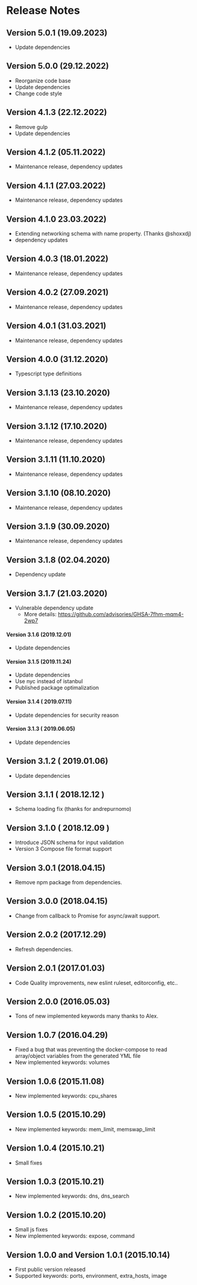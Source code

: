 # Release Notes

## Version 5.0.1 (19.09.2023)
- Update dependencies

## Version 5.0.0 (29.12.2022)
- Reorganize code base
- Update dependencies
- Change code style

## Version 4.1.3 (22.12.2022)
- Remove gulp
- Update dependencies

## Version 4.1.2 (05.11.2022)
- Maintenance release, dependency updates

## Version 4.1.1 (27.03.2022)
- Maintenance release, dependency updates

## Version 4.1.0 23.03.2022)
- Extending networking schema with name property. (Thanks @shoxxdj)
- dependency updates

## Version 4.0.3 (18.01.2022)
- Maintenance release, dependency updates

## Version 4.0.2 (27.09.2021)
- Maintenance release, dependency updates

## Version 4.0.1 (31.03.2021)
- Maintenance release, dependency updates

## Version 4.0.0 (31.12.2020)
- Typescript type definitions

## Version 3.1.13 (23.10.2020)
- Maintenance release, dependency updates

## Version 3.1.12 (17.10.2020)
- Maintenance release, dependency updates

## Version 3.1.11 (11.10.2020)
- Maintenance release, dependency updates

## Version 3.1.10 (08.10.2020)
- Maintenance release, dependency updates

## Version 3.1.9 (30.09.2020)
- Maintenance release, dependency updates

## Version 3.1.8 (02.04.2020)
- Dependency update

## Version 3.1.7 (21.03.2020)
- Vulnerable dependency update
    * More details: https://github.com/advisories/GHSA-7fhm-mqm4-2wp7

#### Version 3.1.6 (2019.12.01)
- Update dependencies

#### Version 3.1.5 (2019.11.24)
- Update dependencies
- Use nyc instead of istanbul
- Published package optimalization

#### Version 3.1.4 ( 2019.07.11)
- Update dependencies for security reason

#### Version 3.1.3 ( 2019.06.05)
- Update dependencies

## Version 3.1.2 ( 2019.01.06)
- Update dependencies

## Version 3.1.1 ( 2018.12.12 )
- Schema loading fix (thanks for andrepurnomo)

## Version 3.1.0 ( 2018.12.09 )
- Introduce JSON schema for input validation
- Version 3 Compose file format support

## Version 3.0.1 (2018.04.15)
- Remove npm package from dependencies.

## Version 3.0.0 (2018.04.15)
- Change from callback to Promise for async/await support.

## Version 2.0.2 (2017.12.29)
- Refresh dependencies.

## Version 2.0.1 (2017.01.03)
- Code Quality improvements, new eslint ruleset, editorconfig, etc..

## Version 2.0.0 (2016.05.03)
- Tons of new implemented keywords many thanks to Alex.

## Version 1.0.7 (2016.04.29)

- Fixed a bug that was preventing the docker-compose to read array/object variables from the generated YML file
- New implemented keywords: volumes

## Version 1.0.6 (2015.11.08)

- New implemented keywords: cpu_shares

## Version 1.0.5 (2015.10.29)

- New implemented keywords: mem_limit, memswap_limit

## Version 1.0.4 (2015.10.21)

- Small fixes

## Version 1.0.3 (2015.10.21)

- New implemented keywords: dns, dns_search

## Version 1.0.2 (2015.10.20)

- Small js fixes
- New implemented keywords: expose, command

## Version 1.0.0 and Version 1.0.1 (2015.10.14)

- First public version released
- Supported keywords: ports, environment, extra_hosts, image
